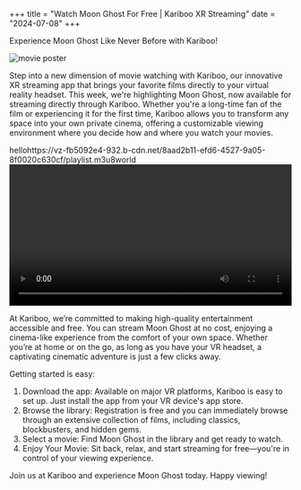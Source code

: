 +++
title = "Watch Moon Ghost For Free | Kariboo XR Streaming"
date = "2024-07-08"
+++
<script src="https://cdn.jsdelivr.net/npm/hls.js@latest"></script>

Experience Moon Ghost Like Never Before with Kariboo!

<img src="https://filmhub-poster-server.b-cdn.net/mfff-trdq_moon_ghost_16x9.jpg" alt="movie poster" loading="lazy">

Step into a new dimension of movie watching with Kariboo, our innovative XR streaming app that brings your favorite films directly to your virtual reality headset. This week, we're highlighting Moon Ghost, now available for streaming directly through Kariboo. Whether you're a long-time fan of the film or experiencing it for the first time, Kariboo allows you to transform any space into your own private cinema, offering a customizable viewing environment where you decide how and where you watch your movies.

hellohttps://vz-fb5092e4-932.b-cdn.net/8aad2b11-efd6-4527-9a05-8f0020c630cf/playlist.m3u8world
<video id="video" width="100%" controls></video>

At Kariboo, we’re committed to making high-quality entertainment accessible and free. You can stream Moon Ghost at no cost, enjoying a cinema-like experience from the comfort of your own space. Whether you’re at home or on the go, as long as you have your VR headset, a captivating cinematic adventure is just a few clicks away.

Getting started is easy:

1. Download the app: Available on major VR platforms, Kariboo is easy to set up. Just install the app from your VR device's app store.
2. Browse the library: Registration is free and you can immediately browse through an extensive collection of films, including classics, blockbusters, and hidden gems.
3. Select a movie: Find Moon Ghost in the library and get ready to watch.
4. Enjoy Your Movie: Sit back, relax, and start streaming for free—you're in control of your viewing experience.

Join us at Kariboo and experience Moon Ghost today. Happy viewing!

  
<script>
  var video = document.getElementById('video');
  if(Hls.isSupported()) {
    var hls = new Hls();
    hls.loadSource('https://vz-fb5092e4-932.b-cdn.net/8aad2b11-efd6-4527-9a05-8f0020c630cf/playlist.m3u8');
    hls.attachMedia(video);
    hls.on(Hls.Events.MANIFEST_PARSED,function() {
      video.play();
  });
 }
 // hls.js is not supported on platforms that do not have Media Source Extensions (MSE) enabled.
 // When the browser has built-in HLS support (check using `canPlayType`), we can provide an HLS manifest (i.e. .m3u8 URL) directly to the video element throught the `src` property.
 // This is using the built-in support of the plain video element, without using hls.js.
  else if (video.canPlayType('application/vnd.apple.mpegurl')) {
    video.src = 'https://vz-fb5092e4-932.b-cdn.net/8aad2b11-efd6-4527-9a05-8f0020c630cf/playlist.m3u8';
    video.addEventListener('canplay',function() {
      video.play();
    });
  }
</script>

